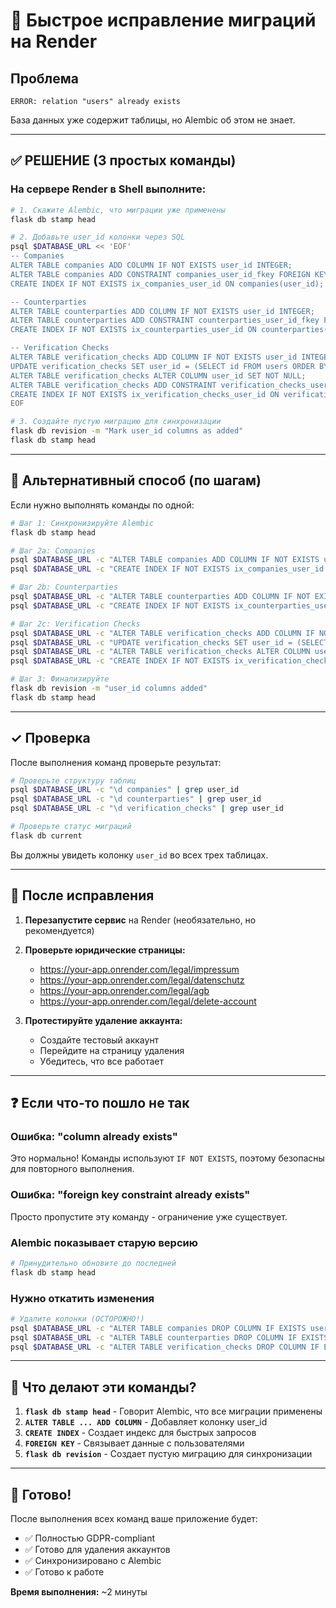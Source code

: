 # 🔧 Быстрое исправление миграций на Render

## Проблема
```
ERROR: relation "users" already exists
```

База данных уже содержит таблицы, но Alembic об этом не знает.

---

## ✅ РЕШЕНИЕ (3 простых команды)

### На сервере Render в Shell выполните:

```bash
# 1. Скажите Alembic, что миграции уже применены
flask db stamp head

# 2. Добавьте user_id колонки через SQL
psql $DATABASE_URL << 'EOF'
-- Companies
ALTER TABLE companies ADD COLUMN IF NOT EXISTS user_id INTEGER;
ALTER TABLE companies ADD CONSTRAINT companies_user_id_fkey FOREIGN KEY (user_id) REFERENCES users(id) ON DELETE SET NULL;
CREATE INDEX IF NOT EXISTS ix_companies_user_id ON companies(user_id);

-- Counterparties
ALTER TABLE counterparties ADD COLUMN IF NOT EXISTS user_id INTEGER;
ALTER TABLE counterparties ADD CONSTRAINT counterparties_user_id_fkey FOREIGN KEY (user_id) REFERENCES users(id) ON DELETE SET NULL;
CREATE INDEX IF NOT EXISTS ix_counterparties_user_id ON counterparties(user_id);

-- Verification Checks
ALTER TABLE verification_checks ADD COLUMN IF NOT EXISTS user_id INTEGER;
UPDATE verification_checks SET user_id = (SELECT id FROM users ORDER BY id LIMIT 1) WHERE user_id IS NULL;
ALTER TABLE verification_checks ALTER COLUMN user_id SET NOT NULL;
ALTER TABLE verification_checks ADD CONSTRAINT verification_checks_user_id_fkey FOREIGN KEY (user_id) REFERENCES users(id) ON DELETE CASCADE;
CREATE INDEX IF NOT EXISTS ix_verification_checks_user_id ON verification_checks(user_id);
EOF

# 3. Создайте пустую миграцию для синхронизации
flask db revision -m "Mark user_id columns as added"
flask db stamp head
```

---

## 🎯 Альтернативный способ (по шагам)

Если нужно выполнять команды по одной:

```bash
# Шаг 1: Синхронизируйте Alembic
flask db stamp head

# Шаг 2a: Companies
psql $DATABASE_URL -c "ALTER TABLE companies ADD COLUMN IF NOT EXISTS user_id INTEGER;"
psql $DATABASE_URL -c "CREATE INDEX IF NOT EXISTS ix_companies_user_id ON companies(user_id);"

# Шаг 2b: Counterparties
psql $DATABASE_URL -c "ALTER TABLE counterparties ADD COLUMN IF NOT EXISTS user_id INTEGER;"
psql $DATABASE_URL -c "CREATE INDEX IF NOT EXISTS ix_counterparties_user_id ON counterparties(user_id);"

# Шаг 2c: Verification Checks
psql $DATABASE_URL -c "ALTER TABLE verification_checks ADD COLUMN IF NOT EXISTS user_id INTEGER;"
psql $DATABASE_URL -c "UPDATE verification_checks SET user_id = (SELECT id FROM users ORDER BY id LIMIT 1) WHERE user_id IS NULL;"
psql $DATABASE_URL -c "ALTER TABLE verification_checks ALTER COLUMN user_id SET NOT NULL;"
psql $DATABASE_URL -c "CREATE INDEX IF NOT EXISTS ix_verification_checks_user_id ON verification_checks(user_id);"

# Шаг 3: Финализируйте
flask db revision -m "user_id columns added"
flask db stamp head
```

---

## ✓ Проверка

После выполнения команд проверьте результат:

```bash
# Проверьте структуру таблиц
psql $DATABASE_URL -c "\d companies" | grep user_id
psql $DATABASE_URL -c "\d counterparties" | grep user_id
psql $DATABASE_URL -c "\d verification_checks" | grep user_id

# Проверьте статус миграций
flask db current
```

Вы должны увидеть колонку `user_id` во всех трех таблицах.

---

## 🚀 После исправления

1. **Перезапустите сервис** на Render (необязательно, но рекомендуется)

2. **Проверьте юридические страницы:**
   - https://your-app.onrender.com/legal/impressum
   - https://your-app.onrender.com/legal/datenschutz
   - https://your-app.onrender.com/legal/agb
   - https://your-app.onrender.com/legal/delete-account

3. **Протестируйте удаление аккаунта:**
   - Создайте тестовый аккаунт
   - Перейдите на страницу удаления
   - Убедитесь, что все работает

---

## ❓ Если что-то пошло не так

### Ошибка: "column already exists"
Это нормально! Команды используют `IF NOT EXISTS`, поэтому безопасны для повторного выполнения.

### Ошибка: "foreign key constraint already exists"
Просто пропустите эту команду - ограничение уже существует.

### Alembic показывает старую версию
```bash
# Принудительно обновите до последней
flask db stamp head
```

### Нужно откатить изменения
```bash
# Удалите колонки (ОСТОРОЖНО!)
psql $DATABASE_URL -c "ALTER TABLE companies DROP COLUMN IF EXISTS user_id;"
psql $DATABASE_URL -c "ALTER TABLE counterparties DROP COLUMN IF EXISTS user_id;"
psql $DATABASE_URL -c "ALTER TABLE verification_checks DROP COLUMN IF EXISTS user_id;"
```

---

## 📝 Что делают эти команды?

1. **`flask db stamp head`** - Говорит Alembic, что все миграции применены
2. **`ALTER TABLE ... ADD COLUMN`** - Добавляет колонку user_id
3. **`CREATE INDEX`** - Создает индекс для быстрых запросов
4. **`FOREIGN KEY`** - Связывает данные с пользователями
5. **`flask db revision`** - Создает пустую миграцию для синхронизации

---

## 🎉 Готово!

После выполнения всех команд ваше приложение будет:
- ✅ Полностью GDPR-compliant
- ✅ Готово для удаления аккаунтов
- ✅ Синхронизировано с Alembic
- ✅ Готово к работе

**Время выполнения:** ~2 минуты
